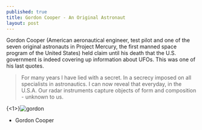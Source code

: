 ```yaml
---
published: true
title: Gordon Cooper - An Original Astronaut
layout: post
---
```

Gordon Cooper (American aeronautical engineer, test pilot and one of the seven original astronauts in Project Mercury, the first manned space program of the United States) held claim until his death that the U.S. government is indeed covering up information about UFOs.  This was one of his last quotes.

 
>For many years I have lied with a secret.  In a secrecy imposed on all specialists in astronautics.  I can now reveal that everyday, in the U.S.A.  Our radar instruments capture objects of form and composition - unknown to us.

{<1>}![gordon](https://roon-media.s3.amazonaws.com/blogs/609/1K3T2A1Q0N1P0F0M3k1g1z3r0X3c1p3o/giant.jpg)

- Gordon Cooper